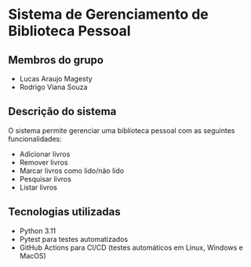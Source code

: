 # Sistema de Gerenciamento de Biblioteca Pessoal

## Membros do grupo

- Lucas Araujo Magesty
- Rodrigo Viana Souza

## Descrição do sistema

O sistema permite gerenciar uma biblioteca pessoal com as seguintes funcionalidades:
- Adicionar livros
- Remover livros
- Marcar livros como lido/não lido
- Pesquisar livros
- Listar livros

## Tecnologias utilizadas

- Python 3.11
- Pytest para testes automatizados
- GitHub Actions para CI/CD (testes automáticos em Linux, Windows e MacOS)
